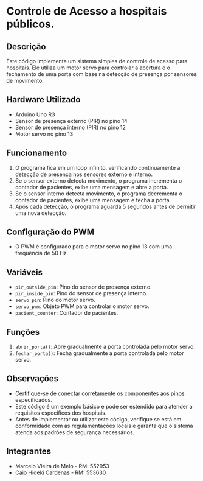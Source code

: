 # Controle de Acesso a hospitais públicos.

## Descrição
Este código implementa um sistema simples de controle de acesso para hospitais. Ele utiliza um motor servo para controlar a abertura e o fechamento de uma porta com base na detecção de presença por sensores de movimento.

## Hardware Utilizado
- Arduino Uno R3
- Sensor de presença externo (PIR) no pino 14
- Sensor de presença interno (PIR) no pino 12
- Motor servo no pino 13

## Funcionamento
1. O programa fica em um loop infinito, verificando continuamente a detecção de presença nos sensores externo e interno.
2. Se o sensor externo detecta movimento, o programa incrementa o contador de pacientes, exibe uma mensagem e abre a porta.
3. Se o sensor interno detecta movimento, o programa decrementa o contador de pacientes, exibe uma mensagem e fecha a porta.
4. Após cada detecção, o programa aguarda 5 segundos antes de permitir uma nova detecção.

## Configuração do PWM
- O PWM é configurado para o motor servo no pino 13 com uma frequência de 50 Hz.

## Variáveis
- `pir_outside_pin`: Pino do sensor de presença externo.
- `pir_inside_pin`: Pino do sensor de presença interno.
- `servo_pin`: Pino do motor servo.
- `servo_pwm`: Objeto PWM para controlar o motor servo.
- `pacient_counter`: Contador de pacientes.

## Funções
1. `abrir_porta()`: Abre gradualmente a porta controlada pelo motor servo.
2. `fechar_porta()`: Fecha gradualmente a porta controlada pelo motor servo.

## Observações
- Certifique-se de conectar corretamente os componentes aos pinos especificados.
- Este código é um exemplo básico e pode ser estendido para atender a requisitos específicos dos hospitais.
- Antes de implementar ou utilizar este código, verifique se está em conformidade com as regulamentações locais e garanta que o sistema atenda aos padrões de segurança necessários.

## Integrantes
- Marcelo Vieira de Melo - RM: 552953
- Caio Hideki Cardenas - RM: 553630
